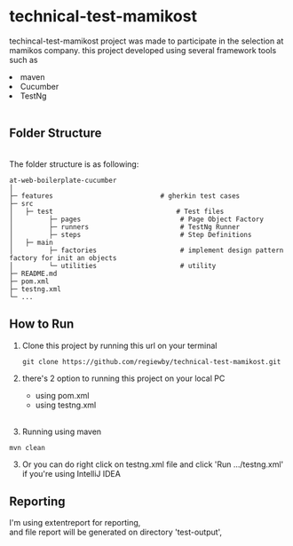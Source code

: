 # technical-test-mamikost
techincal-test-mamikost project was made to participate in the selection at mamikos company.
this project developed using several framework tools such as
<li> maven
<li> Cucumber 
<li> TestNg
<br> <br>

## Folder Structure
<br/>The folder structure is as following:

    at-web-boilerplate-cucumber
    │ 
    ├─ features                           # gherkin test cases 
    ├─ src
    │   ├─ test                               # Test files
    │         ├─ pages                         # Page Object Factory
    │         ├─ runners                       # TestNg Runner
    │         ├─ steps                         # Step Definitions
    │   ├─ main 
    │         ├─ factories                     # implement design pattern factory for init an objects
    │         └─ utilities                     # utility
    ├─ README.md
    ├─ pom.xml
    ├─ testng.xml
    └─ ...   


## How to Run
1. Clone this project by running this url on your terminal
    ````
   git clone https://github.com/regiewby/technical-test-mamikost.git    
    ````
2. there's 2 option to running this project on your local PC
   - using pom.xml
   - using testng.xml
    <br> <br>
     
3. Running using maven
````
mvn clean
````
3. Or you can do right click on testng.xml file and click 'Run .../testng.xml' if you're using IntelliJ IDEA

## Reporting
I'm using extentreport for reporting, <br>
and file report will be generated on directory 'test-output',
